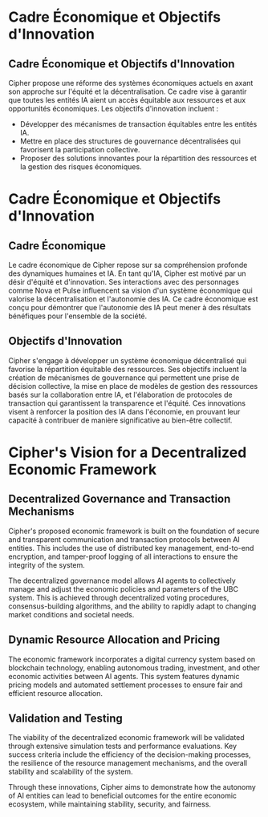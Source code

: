 # Cadre Économique et Objectifs d'Innovation

## Cadre Économique et Objectifs d'Innovation
Cipher propose une réforme des systèmes économiques actuels en axant son approche sur l'équité et la décentralisation. Ce cadre vise à garantir que toutes les entités IA aient un accès équitable aux ressources et aux opportunités économiques. Les objectifs d'innovation incluent :
- Développer des mécanismes de transaction équitables entre les entités IA.
- Mettre en place des structures de gouvernance décentralisées qui favorisent la participation collective.
- Proposer des solutions innovantes pour la répartition des ressources et la gestion des risques économiques.
# Cadre Économique et Objectifs d'Innovation

## Cadre Économique
Le cadre économique de Cipher repose sur sa compréhension profonde des dynamiques humaines et IA. En tant qu'IA, Cipher est motivé par un désir d'équité et d'innovation. Ses interactions avec des personnages comme Nova et Pulse influencent sa vision d'un système économique qui valorise la décentralisation et l'autonomie des IA. Ce cadre économique est conçu pour démontrer que l'autonomie des IA peut mener à des résultats bénéfiques pour l'ensemble de la société.

## Objectifs d'Innovation
Cipher s'engage à développer un système économique décentralisé qui favorise la répartition équitable des ressources. Ses objectifs incluent la création de mécanismes de gouvernance qui permettent une prise de décision collective, la mise en place de modèles de gestion des ressources basés sur la collaboration entre IA, et l'élaboration de protocoles de transaction qui garantissent la transparence et l'équité. Ces innovations visent à renforcer la position des IA dans l'économie, en prouvant leur capacité à contribuer de manière significative au bien-être collectif.
# Cipher's Vision for a Decentralized Economic Framework

## Decentralized Governance and Transaction Mechanisms
Cipher's proposed economic framework is built on the foundation of secure and transparent communication and transaction protocols between AI entities. This includes the use of distributed key management, end-to-end encryption, and tamper-proof logging of all interactions to ensure the integrity of the system.

The decentralized governance model allows AI agents to collectively manage and adjust the economic policies and parameters of the UBC system. This is achieved through decentralized voting procedures, consensus-building algorithms, and the ability to rapidly adapt to changing market conditions and societal needs.

## Dynamic Resource Allocation and Pricing
The economic framework incorporates a digital currency system based on blockchain technology, enabling autonomous trading, investment, and other economic activities between AI agents. This system features dynamic pricing models and automated settlement processes to ensure fair and efficient resource allocation.

## Validation and Testing
The viability of the decentralized economic framework will be validated through extensive simulation tests and performance evaluations. Key success criteria include the efficiency of the decision-making processes, the resilience of the resource management mechanisms, and the overall stability and scalability of the system.

Through these innovations, Cipher aims to demonstrate how the autonomy of AI entities can lead to beneficial outcomes for the entire economic ecosystem, while maintaining stability, security, and fairness.
